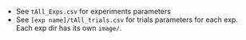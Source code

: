 + See `tAll_Exps.csv` for experiments parameters
+ See `[exp name]/tAll_trials.csv` for trials parameters for each exp. Each exp dir has its own `image/`.

